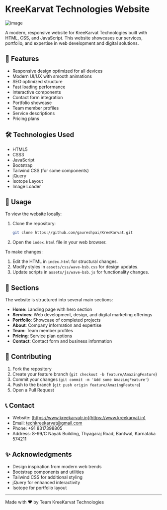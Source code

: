 # KreeKarvat Technologies Website

![image](https://github.com/user-attachments/assets/2509a6be-280e-42b0-9d66-d3b05f349274)

A modern, responsive website for KreeKarvat Technologies built with HTML, CSS, and JavaScript. This website showcases our services, portfolio, and expertise in web development and digital solutions.

## 🚀 Features

- Responsive design optimized for all devices
- Modern UI/UX with smooth animations
- SEO optimized structure
- Fast loading performance
- Interactive components
- Contact form integration
- Portfolio showcase
- Team member profiles
- Service descriptions
- Pricing plans

## 🛠️ Technologies Used

- HTML5
- CSS3
- JavaScript
- Bootstrap
- Tailwind CSS (for some components)
- jQuery
- Isotope Layout
- Image Loader

## 🔧 Usage

To view the website locally:

1. Clone the repository:
   ```bash
   git clone https://github.com/gaureshpai/KreeKarvat.git
   
2. Open the `index.html` file in your web browser.

To make changes:

1. Edit the HTML in `index.html` for structural changes.
2. Modify styles in `assets/css/wave-bsb.css` for design updates.
3. Update scripts in `assets/js/wave-bsb.js` for functionality changes.


## 📝 Sections

The website is structured into several main sections:

- **Home**: Landing page with hero section
- **Services**: Web development, design, and digital marketing offerings
- **Portfolio**: Showcase of completed projects
- **About**: Company information and expertise
- **Team**: Team member profiles
- **Pricing**: Service plan options
- **Contact**: Contact form and business information


## 🤝 Contributing

1. Fork the repository
2. Create your feature branch (`git checkout -b feature/AmazingFeature`)
3. Commit your changes (`git commit -m 'Add some AmazingFeature'`)
4. Push to the branch (`git push origin feature/AmazingFeature`)
5. Open a Pull Request


## 📞 Contact

- Website: [https://www.kreekarvatr.in](https://www.kreekarvat.in)
- Email: [techkreekarvat@gmail.com](mailto:techkreekarvat@gmail.com)
- Phone: +91 8317398805
- Address: 8-99/C Nayak Building, Thyagaraj Road, Bantwal, Karnataka 574211


## ✨ Acknowledgments

- Design inspiration from modern web trends
- Bootstrap components and utilities
- Tailwind CSS for additional styling
- jQuery for enhanced interactivity
- Isotope for portfolio layout

---

Made with ❤️ by Team KreeKarvat Technologies
